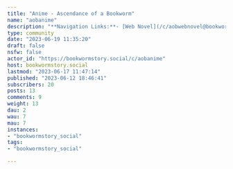 ```yaml
---
title: "Anime - Ascendance of a Bookworm" 
name: "aobanime"
description: "**Navigation Links:**- [Web Novel](/c/aobwebnovel@bookwormstory.social)- [PrePub](/c/aobprepub@bookwormstory.social)- [Light Novel](/c/aoblightnovel@bookwormstory.social)- [Manga](/c/aobmanga@bookwormstory.social)- **Anime**::: spoiler  synonyms  - Ascendance of a Bookworm - Honzuki no Gekokujou - 『本好きの下剋上』:::"
type: community
date: "2023-06-19 11:35:20"
draft: false
nsfw: false
actor_id: "https://bookwormstory.social/c/aobanime"
host: bookwormstory.social
lastmod: "2023-06-17 11:47:14"
published: "2023-06-12 18:46:41"
subscribers: 20
posts: 13
comments: 9
weight: 13
dau: 2
wau: 7
mau: 7
instances:
- "bookwormstory_social"
tags: 
- "bookwormstory_social"

---
```

